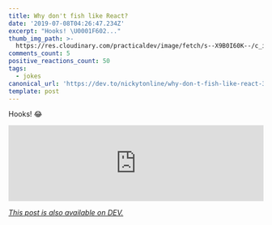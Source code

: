 ```yaml
---
title: Why don't fish like React?
date: '2019-07-08T04:26:47.234Z'
excerpt: "Hooks! \U0001F602..."
thumb_img_path: >-
  https://res.cloudinary.com/practicaldev/image/fetch/s--X9B0I60K--/c_imagga_scale,f_auto,fl_progressive,h_420,q_auto,w_1000/https://thepracticaldev.s3.amazonaws.com/i/cuu579bbypd897yzyf2d.jpeg
comments_count: 5
positive_reactions_count: 50
tags:
  - jokes
canonical_url: 'https://dev.to/nickytonline/why-don-t-fish-like-react-389l'
template: post
---
```


Hooks! 😂

<iframe class="liquidTag" src="https://dev.to/embed/twitter?args=1148084640231677952" style="border: 0; width: 100%;"></iframe>

_[This post is also available on DEV.](https://dev.to/nickytonline/why-don-t-fish-like-react-389l)_

<script>
const parent = document.getElementsByTagName('head')[0];
const script = document.createElement('script');
script.type = 'text/javascript';
script.src = 'https://cdnjs.cloudflare.com/ajax/libs/iframe-resizer/4.1.1/iframeResizer.min.js';
script.charset = 'utf-8';
script.onload = function() {
    window.iFrameResize({}, '.liquidTag');
};
parent.appendChild(script);
</script>
